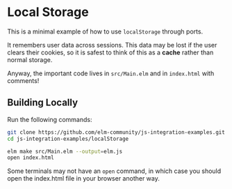# Local Storage

This is a minimal example of how to use `localStorage` through ports.

It remembers user data across sessions. This data may be lost if the user clears their cookies, so it is safest to think of this as a **cache** rather than normal storage.

Anyway, the important code lives in `src/Main.elm` and in `index.html` with comments!


## Building Locally

Run the following commands:

```bash
git clone https://github.com/elm-community/js-integration-examples.git
cd js-integration-examples/localStorage

elm make src/Main.elm --output=elm.js
open index.html
```

Some terminals may not have an `open` command, in which case you should open the index.html file in your browser another way.
